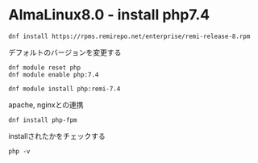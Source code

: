# AlmaLinux8.0 - install php7.4

``` 
dnf install https://rpms.remirepo.net/enterprise/remi-release-8.rpm
```


デフォルトのバージョンを変更する
``` 
dnf module reset php
dnf module enable php:7.4
```

``` 
dnf module install php:remi-7.4 
``` 

apache, nginxとの連携
``` 
dnf install php-fpm 
```

installされたかをチェックする
```
php -v
```
